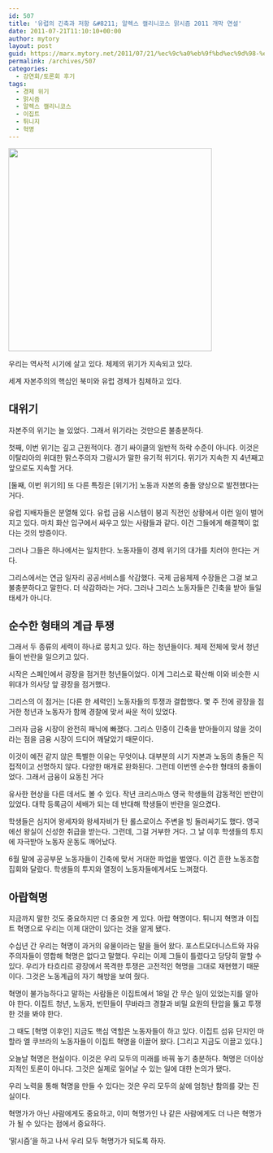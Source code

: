 ```yaml
---
id: 507
title: '유럽의 긴축과 저항 &#8211; 알렉스 캘리니코스 맑시즘 2011 개막 연설'
date: 2011-07-21T11:10:10+00:00
author: mytory
layout: post
guid: https://marx.mytory.net/2011/07/21/%ec%9c%a0%eb%9f%bd%ec%9d%98-%ea%b8%b4%ec%b6%95%ea%b3%bc-%ec%a0%80%ed%95%ad-%ec%95%8c%eb%a0%89%ec%8a%a4-%ec%ba%98%eb%a6%ac%eb%8b%88%ec%bd%94%ec%8a%a4-%eb%a7%91%ec%8b%9c%ec%a6%98-2011-%ea%b0%9c%eb%a7%89/
permalink: /archives/507
categories:
  - 강연회/토론회 후기
tags:
  - 경제 위기
  - 맑시즘
  - 알렉스 캘리니코스
  - 이집트
  - 튀니지
  - 혁명
---
```

<img src="https://marx.mytory.net/wp-content/uploads/1/cfile25.uf.1423AD404E280910130A4F.jpg" class="aligncenter" width="400" alt="" filename="itistory-photo-1" filemime="image/jpeg" />

우리는 역사적 시기에 살고 있다. 체제의 위기가 지속되고 있다. 

세계 자본주의의 핵심인 북미와 유럽 경제가 침체하고 있다. 

## 대위기

자본주의 위기는 늘 있었다. 그래서 위기라는 것만으론 불충분하다. 

첫째, 이번 위기는 깊고 근원적이다. 경기 싸이클의 일반적 하락 수준이 아니다. 이것은 이탈리아의 위대한 맑스주의자 그람시가 말한 유기적 위기다. 위기가 지속한 지 4년째고 앞으로도 지속할 거다. 

[둘째, 이번 위기의] 또 다른 특징은 [위기가] 노동과 자본의 충돌 양상으로 발전했다는 거다. 

유럽 지배자들은 분열해 있다. 유럽 금융 시스템이 붕괴 직전인 상황에서 이런 일이 벌어지고 있다. 마치 화산 입구에서 싸우고 있는 사람들과 같다. 이건 그들에게 해결책이 없다는 것의 방증이다. 

그러나 그들은 하나에서는 일치한다. 노동자들이 경제 위기의 대가를 치러야 한다는 거다. 

그리스에서는 연금 일자리 공공서비스를 삭감했다. 국제 금융체제 수장들은 그걸 보고 불충분하다고 말한다. 더 삭감하라는 거다. 그러나 그리스 노동자들은 긴축을 받아 들일 태세가 아니다. 

## 순수한 형태의 계급 투쟁

그래서 두 종류의 세력이 하나로 뭉치고 있다. 하는 청년들이다. 체제 전체에 맞서 청년들이 반란을 일으키고 있다. 

시작은 스페인에서 광장을 점거한 청년들이었다. 이게 그리스로 확산해 이와 비슷한 시위대가 의사당 앞 광장을 점거했다. 

그리스의 이 점거는 [다른 한 세력인] 노동자들의 투쟁과 결합했다. 몇 주 전에 광장을 점거한 청년과 노동자가 함께 경찰에 맞서 싸운 적이 있었다. 

그러자 금융 시장이 완전히 패닉에 빠졌다. 그리스 민중이 긴축을 받아들이지 않을 것이라는 점을 금융 시장이 드디어 깨달았기 때문이다. 

이것이 예전 같지 않은 특별한 이유는 무엇이냐. 대부분의 시기 자본과 노동의 충돌은 직접적이고 선명하지 않다. 다양한 매개로 완화된다. 그런데 이번엔 순수한 형태의 충돌이었다. 그래서 금융이 요동친 거다 

유사한 현상을 다른 데서도 볼 수 있다. 작년 크리스마스 영국 학생들의 감동적인 반란이 있었다. 대학 등록금이 세배가 되는 데 반대해 학생들이 반란을 일으켰다. 

학생들은 심지어 왕세자와 왕세자비가 탄 롤스로이스 주변을 빙 둘러싸기도 했다. 영국에선 왕실이 신성한 취급을 받는다. 그런데, 그걸 거부한 거다. 그 날 이후 학생들의 투지에 자극받아 노동자 운동도 깨어났다. 

6월 말에 공공부문 노동자들이 긴축에 맞서 거대한 파업을 벌였다. 이건 흔한 노동조합 집회와 달랐다. 학생들의 투지와 열정이 노동자들에게서도 느껴졌다. 

## 아랍혁명

지금까지 말한 것도 중요하지만 더 중요한 게 있다. 아랍 혁명이다. 튀니지 혁명과 이집트 혁명으로 우리는 이제 대안이 있다는 것을 알게 됐다. 

수십년 간 우리는 혁명이 과거의 유물이라는 말을 들어 왔다. 포스트모더니스트와 자유주의자들이 영합해 혁명은 없다고 말했다. 우리는 이제 그들이 틀렸다고 당당히 말할 수 있다. 우리가 타흐리르 광장에서 목격한 투쟁은 고전적인 혁명을 그대로 재현했기 때문이다. 그것은 노동계급의 자기 해방을 보여 줬다. 

혁명이 불가능하다고 말하는 사람들은 이집트에서 18일 간 무슨 일이 있었는지를 알아야 한다. 이집트 청년, 노동자, 빈민들이 무바라크 경찰과 비밀 요원의 탄압을 뚫고 투쟁한 것을 봐야 한다. 

그 때도 [혁명 이후인] 지금도 핵심 역할은 노동자들이 하고 있다. 이집트 섬유 단지인 마할라 엘 쿠브라의 노동자들이 이집트 혁명을 이끌어 왔다. [그리고 지금도 이끌고 있다.]

오늘날 혁명은 현실이다. 이것은 우리 모두의 미래를 바꿔 놓기 충분하다. 혁명은 더이상 지적인 토론이 아니다. 그것은 실제로 일어날 수 있는 일에 대한 논의가 됐다. 

우리 노력을 통해 혁명을 만들 수 있다는 것은 우리 모두의 삶에 엄청난 함의를 갖는 진실이다. 

혁명가가 아닌 사람에게도 중요하고, 이미 혁명가인 나 같은 사람에게도 더 나은 혁명가가 될 수 있다는 점에서 중요하다. 

‘맑시즘’을 하고 나서 우리 모두 혁명가가 되도록 하자.